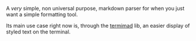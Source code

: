 
A *very* simple, non universal purpose, markdown parser for when you just want a simple formatting tool.

Its main use case right now is, through the [termimad](https://github.com/Canop/termimad) lib, an easier display of styled text on the terminal.

